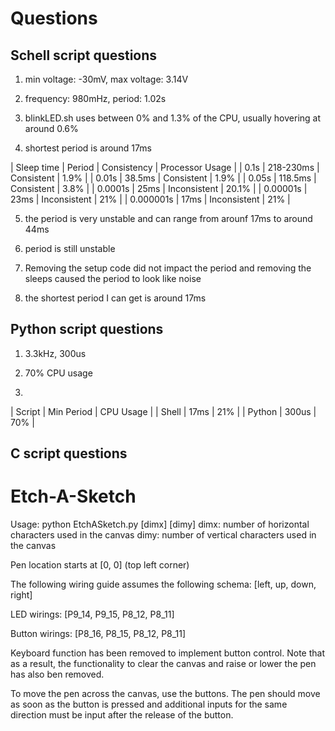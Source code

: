# Questions
## Schell script questions

1. min voltage: -30mV, max voltage: 3.14V

2. frequency: 980mHz, period: 1.02s

3. blinkLED.sh uses between 0% and 1.3% of the CPU, usually hovering at around 0.6%

4. shortest period is around 17ms

| Sleep time | Period | Consistency | Processor Usage |
| 0.1s | 218-230ms | Consistent | 1.9% |
| 0.01s | 38.5ms | Consistent | 1.9% |
| 0.05s | 118.5ms | Consistent | 3.8% |
| 0.0001s | 25ms | Inconsistent | 20.1% |
| 0.00001s | 23ms | Inconsistent | 21% |
| 0.000001s | 17ms | Inconsistent | 21% |

5. the period is very unstable and can range from arounf 17ms to around 44ms

6. period is still unstable

7. Removing the setup code did not impact the period and removing the sleeps caused the period to look like noise

8. the shortest period I can get is around 17ms

## Python script questions

1. 3.3kHz, 300us

2. 70% CPU usage

3. 
| Script | Min Period | CPU Usage |
| Shell | 17ms | 21% |
| Python | 300us | 70% |

## C script questions

# Etch-A-Sketch
Usage: python EtchASketch.py [dimx] [dimy] dimx: number of horizontal characters used in the canvas dimy: number of vertical characters used in the canvas

Pen location starts at [0, 0] (top left corner)

The following wiring guide assumes the following schema: [left, up, down, right]

LED wirings: [P9_14, P9_15, P8_12, P8_11]

Button wirings: [P8_16, P8_15, P8_12, P8_11]

Keyboard function has been removed to implement button control. Note that as a result, the functionality to clear the canvas and raise or lower the pen has also ben removed.

To move the pen across the canvas, use the buttons. The pen should move as soon as the button is pressed and additional inputs for the same direction must be input after the release of the button.

